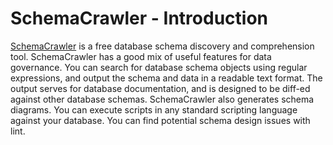 # SchemaCrawler - Introduction

[SchemaCrawler](https://www.schemacrawler.com/) is a free database schema discovery and comprehension tool. SchemaCrawler has a good mix of useful features for data governance. You can search for database schema objects using regular expressions, and output the schema and data in a readable text format. The output serves for database documentation, and is designed to be diff-ed against other database schemas. SchemaCrawler also generates schema diagrams. You can execute scripts in any standard scripting language against your database. You can find potential schema design issues with lint.
